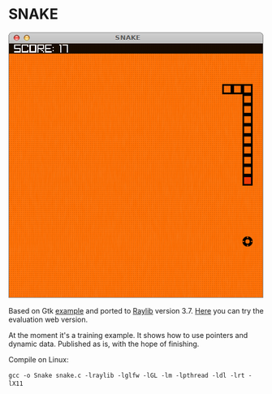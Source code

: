 # SNAKE

![](images/snake.png)

Based on Gtk [example](www.opita.net/node/876) and ported to [Raylib](https://www.raylib.com/) version 3.7. [Here](https://div-ru.github.io/pub/snake/index.html) you can try the evaluation web version.

At the moment it's a training example. It shows how to use pointers and dynamic data.
Published as is, with the hope of finishing.

Compile on Linux:

	gcc -o Snake snake.c -lraylib -lglfw -lGL -lm -lpthread -ldl -lrt -lX11 
